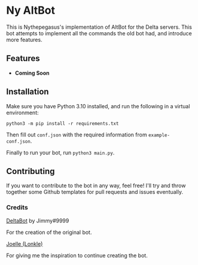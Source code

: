 # Ny AltBot
This is Nythepegasus's implementation of AltBot for the Delta servers. This bot attempts to implement all the commands the old bot had, and introduce more features. 

## Features
 * **Coming Soon**

## Installation
Make sure you have Python 3.10 installed, and run the following in a virtual environment:
```commandline
python3 -m pip install -r requirements.txt
```

Then fill out `conf.json` with the required information from `example-conf.json`.

Finally to run your bot, run `python3 main.py`.

## Contributing
If you want to contribute to the bot in any way, feel free! I'll try and throw together some Github templates for pull requests and issues eventually. 

### Credits

[DeltaBot](https://github.com/deltadiscordbot/deltabot) by Jimmy#9999

For the creation of the original bot.

[Joelle (Lonkle)](https://github.com/lonkle)

For giving me the inspiration to continue creating the bot.